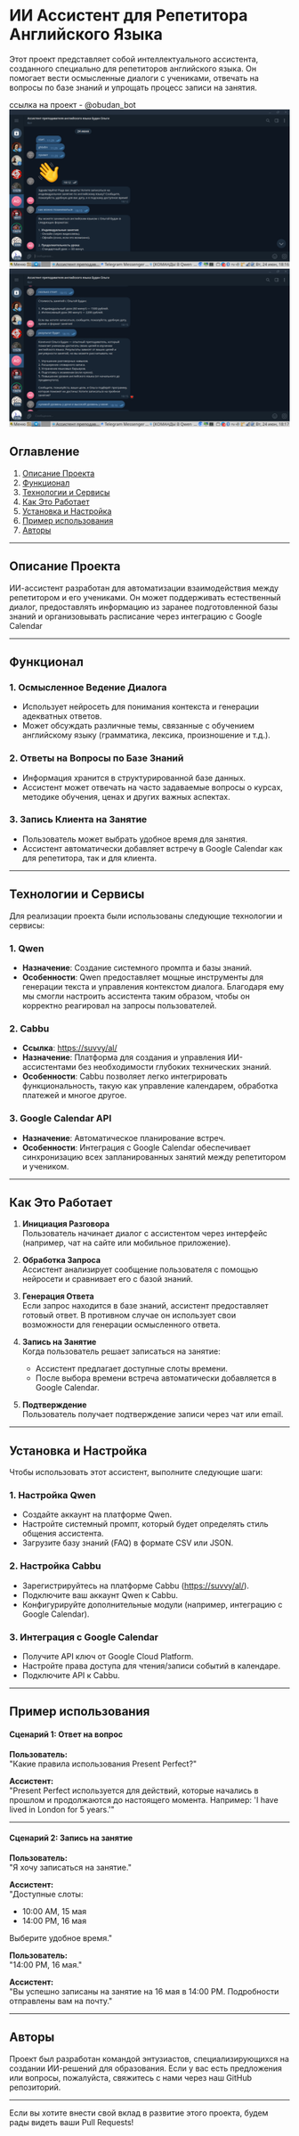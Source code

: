 # ИИ Ассистент для Репетитора Английского Языка

Этот проект представляет собой интеллектуального ассистента, созданного специально для репетиторов английского языка. Он помогает вести осмысленные диалоги с учениками, отвечать на вопросы по базе знаний и упрощать процесс записи на занятия.

ссылка на проект - @obudan_bot
![Иллюстрация к проекту](https://github.com/AlexanderBudan/ai_postrigalka/blob/main/%D0%91%D0%9E%D0%A2_1.png)
![Иллюстрация к проекту](https://github.com/AlexanderBudan/ai_postrigalka/blob/main/%D0%91%D0%9E%D0%A22.png?raw=true)

## Оглавление

1. [Описание Проекта](#описание-проекта)
2. [Функционал](#функционал)
3. [Технологии и Сервисы](#технологии-и-сервисы)
4. [Как Это Работает](#как-это-работает)
5. [Установка и Настройка](#установка-и-настройка)
6. [Пример использования](#пример-использования)
7. [Авторы](#авторы)

---

## Описание Проекта

ИИ-ассистент разработан для автоматизации взаимодействия между репетитором и его учениками. Он может поддерживать естественный диалог, предоставлять информацию из заранее подготовленной базы знаний и организовывать расписание через интеграцию с Google Calendar

---

## Функционал

### 1. **Осмысленное Ведение Диалога**
   - Использует нейросеть для понимания контекста и генерации адекватных ответов.
   - Может обсуждать различные темы, связанные с обучением английскому языку (грамматика, лексика, произношение и т.д.).

### 2. **Ответы на Вопросы по Базе Знаний**
   - Информация хранится в структурированной базе данных.
   - Ассистент может отвечать на часто задаваемые вопросы о курсах, методике обучения, ценах и других важных аспектах.

### 3. **Запись Клиента на Занятие**
   - Пользователь может выбрать удобное время для занятия.
   - Ассистент автоматически добавляет встречу в Google Calendar как для репетитора, так и для клиента.

---

## Технологии и Сервисы

Для реализации проекта были использованы следующие технологии и сервисы:

### 1. **Qwen**
   - **Назначение**: Создание системного промпта и базы знаний.
   - **Особенности**: Qwen предоставляет мощные инструменты для генерации текста и управления контекстом диалога. Благодаря ему мы смогли настроить ассистента таким образом, чтобы он корректно реагировал на запросы пользователей.

### 2. **Cabbu**
   - **Ссылка**: [https://suvvy/al/](https://suvvy/al/)
   - **Назначение**: Платформа для создания и управления ИИ-ассистентами без необходимости глубоких технических знаний.
   - **Особенности**: Cabbu позволяет легко интегрировать функциональность, такую как управление календарем, обработка платежей и многое другое.

### 3. **Google Calendar API**
   - **Назначение**: Автоматическое планирование встреч.
   - **Особенности**: Интеграция с Google Calendar обеспечивает синхронизацию всех запланированных занятий между репетитором и учеником.

---

## Как Это Работает

1. **Инициация Разговора**  
   Пользователь начинает диалог с ассистентом через интерфейс (например, чат на сайте или мобильное приложение).

2. **Обработка Запроса**  
   Ассистент анализирует сообщение пользователя с помощью нейросети и сравнивает его с базой знаний.

3. **Генерация Ответа**  
   Если запрос находится в базе знаний, ассистент предоставляет готовый ответ. В противном случае он использует свои возможности для генерации осмысленного ответа.

4. **Запись на Занятие**  
   Когда пользователь решает записаться на занятие:
   - Ассистент предлагает доступные слоты времени.
   - После выбора времени встреча автоматически добавляется в Google Calendar.

5. **Подтверждение**  
   Пользователь получает подтверждение записи через чат или email.

---

## Установка и Настройка

Чтобы использовать этот ассистент, выполните следующие шаги:

### 1. **Настройка Qwen**
   - Создайте аккаунт на платформе Qwen.
   - Настройте системный промпт, который будет определять стиль общения ассистента.
   - Загрузите базу знаний (FAQ) в формате CSV или JSON.

### 2. **Настройка Cabbu**
   - Зарегистрируйтесь на платформе Cabbu ([https://suvvy/al/](https://suvvy/al/)).
   - Подключите ваш аккаунт Qwen к Cabbu.
   - Конфигурируйте дополнительные модули (например, интеграцию с Google Calendar).

### 3. **Интеграция с Google Calendar**
   - Получите API ключ от Google Cloud Platform.
   - Настройте права доступа для чтения/записи событий в календаре.
   - Подключите API к Cabbu.

---

## Пример использования

#### Сценарий 1: Ответ на вопрос
**Пользователь:**  
"Какие правила использования Present Perfect?"

**Ассистент:**  
"Present Perfect используется для действий, которые начались в прошлом и продолжаются до настоящего момента. Например: 'I have lived in London for 5 years.'"

---

#### Сценарий 2: Запись на занятие
**Пользователь:**  
"Я хочу записаться на занятие."

**Ассистент:**  
"Доступные слоты:  
- 10:00 AM, 15 мая  
- 14:00 PM, 16 мая  

Выберите удобное время."

**Пользователь:**  
"14:00 PM, 16 мая."

**Ассистент:**  
"Вы успешно записаны на занятие на 16 мая в 14:00 PM. Подробности отправлены вам на почту."

---

## Авторы

Проект был разработан командой энтузиастов, специализирующихся на создании ИИ-решений для образования. Если у вас есть предложения или вопросы, пожалуйста, свяжитесь с нами через наш GitHub репозиторий.

--- 

Если вы хотите внести свой вклад в развитие этого проекта, будем рады видеть ваши Pull Requests!
